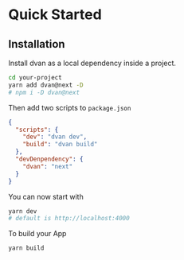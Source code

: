 # Quick Started

## Installation

Install dvan as a local dependency inside a project.
```bash
cd your-project
yarn add dvan@next -D
# npm i -D dvan@next
```

Then add two scripts to `package.json`
```json
{
  "scripts": {
    "dev": "dvan dev",
    "build": "dvan build"
  },
  "devDenpendency": {
    "dvan": "next"
  }
}
```

You can now start with
```bash
yarn dev
# default is http://localhost:4000
```

To build your App
```bash
yarn build
```